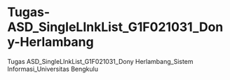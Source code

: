 # Tugas-ASD_SingleLInkList_G1F021031_Dony-Herlambang
Tugas ASD_SingleLInkList_G1F021031_Dony Herlambang_Sistem Informasi_Universitas Bengkulu
